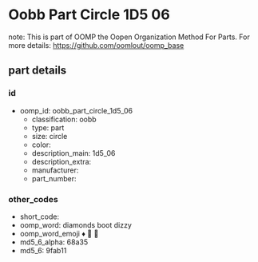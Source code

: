 # Oobb Part Circle 1D5 06  

note: This is part of OOMP the Oopen Organization Method For Parts. For more details: https://github.com/oomlout/oomp_base

##  part details





### id
* oomp_id: oobb_part_circle_1d5_06
  * classification: oobb
  * type: part
  * size: circle
  * color: 
  * description_main: 1d5_06
  * description_extra: 
  * manufacturer: 
  * part_number: 

### other_codes
* short_code: 
* oomp_word: diamonds boot dizzy
* oomp_word_emoji :diamonds: :boot: :dizzy:
* md5_6_alpha: 68a35
* md5_6: 9fab11